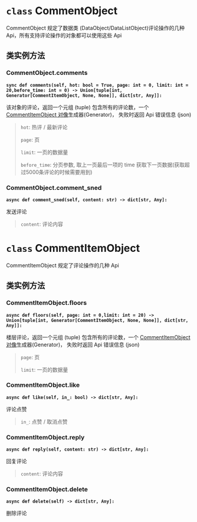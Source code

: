 # **`class`** CommentObject

CommentObject 规定了数据类 (DataObject/DataListObject)评论操作的几种 Api，所有支持评论操作的对象都可以使用这些 Api

## 类实例方法

### CommentObject.comments

**`sync def comments(self, hot: bool = True, page: int = 0, limit: int = 20,before_time: int = 0) -> Union[tuple[int, Generator[CommentItemObject, None, None]], dict[str, Any]]:`**

该对象的评论，返回一个元组 (tuple) 包含所有的评论数，一个 [CommentItemObject 对像](/pycloudmusic/CommentObject?id=class-commentitemobject)生成器(Generator)， 失败时返回 Api 错误信息 (json)

> `hot`: 热评 / 最新评论
>
> `page`: 页
>
> `limit`: 一页的数据量
>
> `before_time`: 分页参数, 取上一页最后一项的 time 获取下一页数据(获取超过5000条评论的时候需要用到)

### CommentObject.comment_sned

**`async def comment_sned(self, content: str) -> dict[str, Any]:`**

发送评论

> `content`: 评论内容

# `class` CommentItemObject

CommentItemObject 规定了评论操作的几种 Api

## 类实例方法

### CommentItemObject.floors

**`async def floors(self, page: int = 0,limit: int = 20) -> Union[tuple[int, Generator[CommentItemObject, None, None]], dict[str, Any]]:`**

楼层评论，返回一个元组 (tuple) 包含所有的评论数，一个 [CommentItemObject 对像](/pycloudmusic/CommentObject?id=class-commentitemobject)生成器(Generator)， 失败时返回 Api 错误信息 (json)

> `page`: 页
>
> `limit`: 一页的数据量

### CommentItemObject.like

**`async def like(self, in_: bool) -> dict[str, Any]:`**

评论点赞

> `in_`: 点赞 / 取消点赞

### CommentItemObject.reply

**`async def reply(self, content: str) -> dict[str, Any]:`**

回复评论

> `content`: 评论内容

### CommentItemObject.delete

**`async def delete(self) -> dict[str, Any]:`**

删除评论